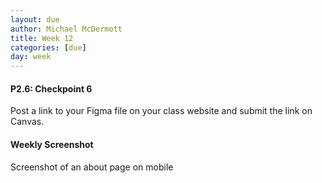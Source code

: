 ```yaml
---
layout: due
author: Michael McDermott
title: Week 12
categories: [due]
day: week
---
```

#### P2.6: Checkpoint 6
Post a link to your Figma file on your class website and submit the link on Canvas.

#### Weekly Screenshot
Screenshot of an about page on mobile